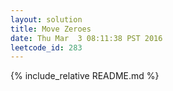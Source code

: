 ```yaml
---
layout: solution
title: Move Zeroes
date: Thu Mar  3 08:11:38 PST 2016
leetcode_id: 283
---
```

{% include_relative README.md %}
